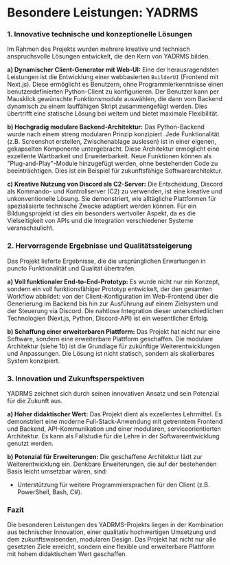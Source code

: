 # Besondere Leistungen: YADRMS


### 1. Innovative technische und konzeptionelle Lösungen

Im Rahmen des Projekts wurden mehrere kreative und technisch anspruchsvolle Lösungen entwickelt, die den Kern von YADRMS bilden.

**a) Dynamischer Client-Generator mit Web-UI:**
Eine der herausragendsten Leistungen ist die Entwicklung einer webbasierten `BuilderUI` (Frontend mit Next.js). Diese ermöglicht es Benutzern, ohne Programmierkenntnisse einen benutzerdefinierten Python-Client zu konfigurieren. Der Benutzer kann per Mausklick gewünschte Funktionsmodule auswählen, die dann vom Backend dynamisch zu einem lauffähigen Skript zusammengefügt werden. Dies übertrifft eine statische Lösung bei weitem und bietet maximale Flexibilität.

**b) Hochgradig modulare Backend-Architektur:**
Das Python-Backend wurde nach einem streng modularen Prinzip konzipiert. Jede Funktionalität (z.B. Screenshot erstellen, Zwischenablage auslesen) ist in einer eigenen, gekapselten Komponente untergebracht. Diese Architektur ermöglicht eine exzellente Wartbarkeit und Erweiterbarkeit. Neue Funktionen können als "Plug-and-Play"-Module hinzugefügt werden, ohne bestehenden Code zu beeinträchtigen. Dies ist ein Beispiel für zukunftsfähige Softwarearchitektur.

**c) Kreative Nutzung von Discord als C2-Server:**
Die Entscheidung, Discord als Kommando- und Kontrollserver (C2) zu verwenden, ist eine kreative und unkonventionelle Lösung. Sie demonstriert, wie alltägliche Plattformen für spezialisierte technische Zwecke adaptiert werden können. Für ein Bildungsprojekt ist dies ein besonders wertvoller Aspekt, da es die Vielseitigkeit von APIs und die Integration verschiedener Systeme veranschaulicht.

### 2. Hervorragende Ergebnisse und Qualitätssteigerung

Das Projekt lieferte Ergebnisse, die die ursprünglichen Erwartungen in puncto Funktionalität und Qualität übertrafen.

**a) Voll funktionaler End-to-End-Prototyp:**
Es wurde nicht nur ein Konzept, sondern ein voll funktionsfähiger Prototyp entwickelt, der den gesamten Workflow abbildet: von der Client-Konfiguration im Web-Frontend über die Generierung im Backend bis hin zur Ausführung auf einem Zielsystem und der Steuerung via Discord. Die nahtlose Integration dieser unterschiedlichen Technologien (Next.js, Python, Discord-API) ist ein wesentlicher Erfolg.

**b) Schaffung einer erweiterbaren Plattform:**
Das Projekt hat nicht nur eine Software, sondern eine erweiterbare Plattform geschaffen. Die modulare Architektur (siehe 1b) ist die Grundlage für zukünftige Weiterentwicklungen und Anpassungen. Die Lösung ist nicht statisch, sondern als skalierbares System konzipiert.


### 3. Innovation und Zukunftsperspektiven

YADRMS zeichnet sich durch seinen innovativen Ansatz und sein Potenzial für die Zukunft aus.

**a) Hoher didaktischer Wert:**
Das Projekt dient als exzellentes Lehrmittel. Es demonstriert eine moderne Full-Stack-Anwendung mit getrenntem Frontend und Backend, API-Kommunikation und einer modularen, serviceorientierten Architektur. Es kann als Fallstudie für die Lehre in der Softwareentwicklung genutzt werden.

**b) Potenzial für Erweiterungen:**
Die geschaffene Architektur lädt zur Weiterentwicklung ein. Denkbare Erweiterungen, die auf der bestehenden Basis leicht umsetzbar wären, sind:

- Unterstützung für weitere Programmiersprachen für den Client (z.B. PowerShell, Bash, C#).

### Fazit

Die besonderen Leistungen des YADRMS-Projekts liegen in der Kombination aus technischer Innovation, einer qualitativ hochwertigen Umsetzung und dem zukunftsweisenden, modularen Design. Das Projekt hat nicht nur alle gesetzten Ziele erreicht, sondern eine flexible und erweiterbare Plattform mit hohem didaktischem Wert geschaffen.
